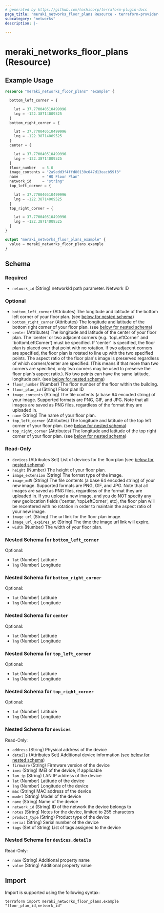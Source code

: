 ```yaml
---
# generated by https://github.com/hashicorp/terraform-plugin-docs
page_title: "meraki_networks_floor_plans Resource - terraform-provider-meraki"
subcategory: "networks"
description: |-
  
---
```


# meraki_networks_floor_plans (Resource)



## Example Usage

```terraform
resource "meraki_networks_floor_plans" "example" {

  bottom_left_corner = {

    lat = 37.770040510499996
    lng = -122.38714009525
  }
  bottom_right_corner = {

    lat = 37.770040510499996
    lng = -122.38714009525
  }
  center = {

    lat = 37.770040510499996
    lng = -122.38714009525
  }
  floor_number   = 5.0
  image_contents = "2a9edd3f4ffd80130c647d13eacb59f3"
  name           = "HQ Floor Plan"
  network_id     = "string"
  top_left_corner = {

    lat = 37.770040510499996
    lng = -122.38714009525
  }
  top_right_corner = {

    lat = 37.770040510499996
    lng = -122.38714009525
  }
}

output "meraki_networks_floor_plans_example" {
  value = meraki_networks_floor_plans.example
}
```

<!-- schema generated by tfplugindocs -->
## Schema

### Required

- `network_id` (String) networkId path parameter. Network ID

### Optional

- `bottom_left_corner` (Attributes) The longitude and latitude of the bottom left corner of your floor plan. (see [below for nested schema](#nestedatt--bottom_left_corner))
- `bottom_right_corner` (Attributes) The longitude and latitude of the bottom right corner of your floor plan. (see [below for nested schema](#nestedatt--bottom_right_corner))
- `center` (Attributes) The longitude and latitude of the center of your floor plan. The 'center' or two adjacent corners (e.g. 'topLeftCorner' and 'bottomLeftCorner') must be specified. If 'center' is specified, the floor plan is placed over that point with no rotation. If two adjacent corners are specified, the floor plan is rotated to line up with the two specified points. The aspect ratio of the floor plan's image is preserved regardless of which corners/center are specified. (This means if that more than two corners are specified, only two corners may be used to preserve the floor plan's aspect ratio.). No two points can have the same latitude, longitude pair. (see [below for nested schema](#nestedatt--center))
- `floor_number` (Number) The floor number of the floor within the building.
- `floor_plan_id` (String) Floor plan ID
- `image_contents` (String) The file contents (a base 64 encoded string) of your image. Supported formats are PNG, GIF, and JPG. Note that all images are saved as PNG files, regardless of the format they are uploaded in.
- `name` (String) The name of your floor plan.
- `top_left_corner` (Attributes) The longitude and latitude of the top left corner of your floor plan. (see [below for nested schema](#nestedatt--top_left_corner))
- `top_right_corner` (Attributes) The longitude and latitude of the top right corner of your floor plan. (see [below for nested schema](#nestedatt--top_right_corner))

### Read-Only

- `devices` (Attributes Set) List of devices for the floorplan (see [below for nested schema](#nestedatt--devices))
- `height` (Number) The height of your floor plan.
- `image_extension` (String) The format type of the image.
- `image_md5` (String) The file contents (a base 64 encoded string) of your new image. Supported formats are PNG, GIF, and JPG. Note that all images are saved as PNG files, regardless of the format they are uploaded in. If you upload a new image, and you do NOT specify any new geolocation fields ('center, 'topLeftCorner', etc), the floor plan will be recentered with no rotation in order to maintain the aspect ratio of your new image.
- `image_url` (String) The url link for the floor plan image.
- `image_url_expires_at` (String) The time the image url link will expire.
- `width` (Number) The width of your floor plan.

<a id="nestedatt--bottom_left_corner"></a>
### Nested Schema for `bottom_left_corner`

Optional:

- `lat` (Number) Latitude
- `lng` (Number) Longitude


<a id="nestedatt--bottom_right_corner"></a>
### Nested Schema for `bottom_right_corner`

Optional:

- `lat` (Number) Latitude
- `lng` (Number) Longitude


<a id="nestedatt--center"></a>
### Nested Schema for `center`

Optional:

- `lat` (Number) Latitude
- `lng` (Number) Longitude


<a id="nestedatt--top_left_corner"></a>
### Nested Schema for `top_left_corner`

Optional:

- `lat` (Number) Latitude
- `lng` (Number) Longitude


<a id="nestedatt--top_right_corner"></a>
### Nested Schema for `top_right_corner`

Optional:

- `lat` (Number) Latitude
- `lng` (Number) Longitude


<a id="nestedatt--devices"></a>
### Nested Schema for `devices`

Read-Only:

- `address` (String) Physical address of the device
- `details` (Attributes Set) Additional device information (see [below for nested schema](#nestedatt--devices--details))
- `firmware` (String) Firmware version of the device
- `imei` (String) IMEI of the device, if applicable
- `lan_ip` (String) LAN IP address of the device
- `lat` (Number) Latitude of the device
- `lng` (Number) Longitude of the device
- `mac` (String) MAC address of the device
- `model` (String) Model of the device
- `name` (String) Name of the device
- `network_id` (String) ID of the network the device belongs to
- `notes` (String) Notes for the device, limited to 255 characters
- `product_type` (String) Product type of the device
- `serial` (String) Serial number of the device
- `tags` (Set of String) List of tags assigned to the device

<a id="nestedatt--devices--details"></a>
### Nested Schema for `devices.details`

Read-Only:

- `name` (String) Additional property name
- `value` (String) Additional property value

## Import

Import is supported using the following syntax:

```shell
terraform import meraki_networks_floor_plans.example "floor_plan_id,network_id"
```
